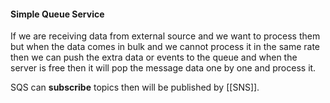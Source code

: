 #### **Simple Queue Service**
If we are receiving data from external source and we want to process them but when the data comes in bulk and we cannot process it in the same rate then we can push the extra data or events to the queue and when the server is free then it will pop the message data one by one and process it.

SQS can **subscribe** topics then will be published by [[SNS]]. 
